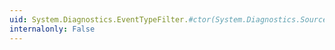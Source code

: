 ```yaml
---
uid: System.Diagnostics.EventTypeFilter.#ctor(System.Diagnostics.SourceLevels)
internalonly: False
---
```


